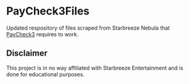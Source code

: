 # PayCheck3Files
Updated respository of files scraped from Starbreeze Nebula that [PayCheck3](https://github.com/SlejmUr/PayCheck3/) requires to work.

## Disclaimer
This project is in no way affiliated with Starbreeze Entertainment and is done for educational purposes.
